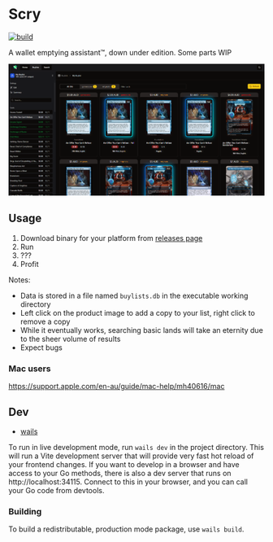 # Scry

[![build](https://github.com/Regalias/scry/actions/workflows/build.yml/badge.svg)](https://github.com/Regalias/scry/actions/workflows/build.yml)

A wallet emptying assistant™, down under edition. Some parts WIP

![preview](docs/screenshot.png)

## Usage

1. Download binary for your platform from [releases page](https://github.com/Regalias/scry/releases)
2. Run
3. ???
4. Profit

Notes:
- Data is stored in a file named `buylists.db` in the executable working directory
- Left click on the product image to add a copy to your list, right click to remove a copy
- While it eventually works, searching basic lands will take an eternity due to the sheer volume of results
- Expect bugs

### Mac users

https://support.apple.com/en-au/guide/mac-help/mh40616/mac

## Dev

- [wails](https://wails.io/)

To run in live development mode, run `wails dev` in the project directory. This will run a Vite development
server that will provide very fast hot reload of your frontend changes. If you want to develop in a browser
and have access to your Go methods, there is also a dev server that runs on http://localhost:34115. Connect
to this in your browser, and you can call your Go code from devtools.

### Building

To build a redistributable, production mode package, use `wails build`.
